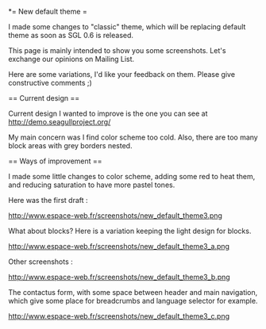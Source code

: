 <!-- Name: RFC/LookAndFeel/NewDefaultTheme -->
<!-- Version: 2 -->
<!-- Last-Modified: 2006/08/08 16:30:44 -->
<!-- Author: jcasanova -->
*= New default theme =

I made some changes to "classic" theme, which will be replacing default theme as soon as SGL 0.6 is released.

This page is mainly intended to show you some screenshots. Let's exchange our opinions on Mailing List.

Here are some variations, I'd like your feedback on them. Please give constructive comments ;)

 == Current design ==

Current design I wanted to improve is the one you can see at http://demo.seagullproject.org/

My main concern was I find color scheme too cold. Also, there are too many block areas with grey borders nested.

 == Ways of improvement ==

I made some little changes to color scheme, adding some red to heat them, and reducing saturation to have more pastel tones.

Here was the first draft :

http://www.espace-web.fr/screenshots/new_default_theme3.png


What about blocks? Here is a variation keeping the light design for blocks.

http://www.espace-web.fr/screenshots/new_default_theme3_a.png


Other screenshots :

http://www.espace-web.fr/screenshots/new_default_theme3_b.png


The contactus form, with some space between header and main navigation, which give some place for breadcrumbs and language selector for example.

http://www.espace-web.fr/screenshots/new_default_theme3_c.png

